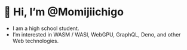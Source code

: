 # 👋 Hi, I’m @Momijiichigo
- I am a high school student.
- I’m interested in WASM / WASI, WebGPU, GraphQL, Deno, and other Web technologies.

<!---
Momijiichigo/Momijiichigo is a ✨ special ✨ repository because its `README.md` (this file) appears on your GitHub profile.
You can click the Preview link to take a look at your changes.
--->
